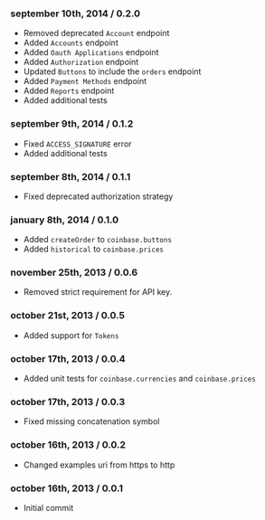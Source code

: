 ### september 10th, 2014 / 0.2.0
* Removed deprecated `Account` endpoint
* Added `Accounts` endpoint
* Added `Oauth Applications` endpoint
* Added `Authorization` endpoint
* Updated `Buttons` to include the `orders` endpoint
* Added `Payment Methods` endpoint
* Added `Reports` endpoint
* Added additional tests


### september 9th, 2014 / 0.1.2
* Fixed `ACCESS_SIGNATURE` error
* Added additional tests


### september 8th, 2014 / 0.1.1
* Fixed deprecated authorization strategy


### january 8th, 2014 / 0.1.0
* Added `createOrder` to `coinbase.buttons`
* Added `historical` to `coinbase.prices`


### november 25th, 2013 / 0.0.6
* Removed strict requirement for API key.


### october 21st, 2013 / 0.0.5
* Added support for `Tokens`


### october 17th, 2013 / 0.0.4
* Added unit tests for `coinbase.currencies` and `coinbase.prices`


### october 17th, 2013 / 0.0.3
* Fixed missing concatenation symbol


### october 16th, 2013 / 0.0.2
* Changed examples uri from https to http


### october 16th, 2013 / 0.0.1
* Initial commit

